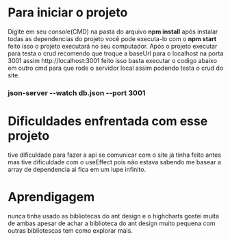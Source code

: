 <h1>Para iniciar o projeto</h1>
<p> Digite em seu console(CMD) na pasta do arquivo <b>npm install</b> após instalar todas as dependencias do projeto você pode executa-lo com o <b>npm start </b> feito isso o projeto executará no seu computador. Após o projeto executar para testa o crud recomendo que troque a baseUrl para o localhost na porta 3001 assim http://localhost:3001 feito isso basta executar o codigo abaixo em outro cmd para que rode o servidor local assim podendo testa o crud do site.</p>

<h3>json-server --watch db.json --port 3001</h3>

<h1>Dificuldades enfrentada com esse projeto</h1>
<p>tive dificuldade para fazer a api se comunicar com o site já tinha feito antes mas tive dificuldade com o useEffect pois não estava sabendo me basear a array de dependencia ai fica em um lupe infinito.
</p>

<h1>Aprendigagem</h1>
<p> nunca tinha usado as bibliotecas do ant design e o highcharts gostei muita de ambas apesar de achar a biblioteca do ant design muito pequena com outras bibliotescas tem como explorar mais.</p>